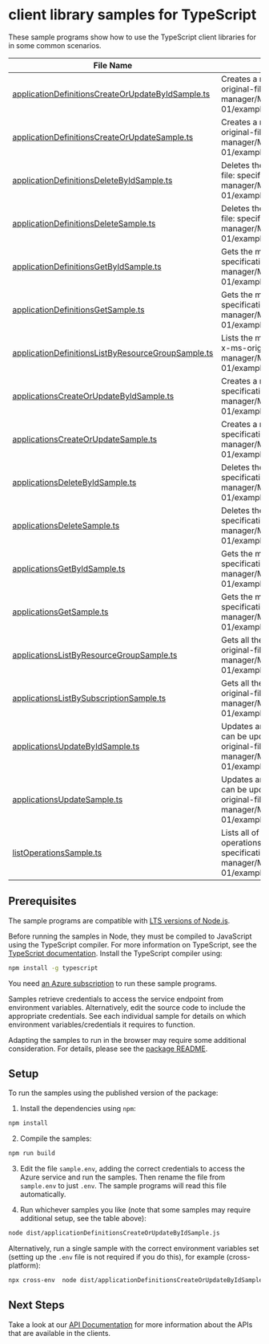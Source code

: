 # client library samples for TypeScript

These sample programs show how to use the TypeScript client libraries for in some common scenarios.

| **File Name**                                                                                         | **Description**                                                                                                                                                                                                                                     |
| ----------------------------------------------------------------------------------------------------- | --------------------------------------------------------------------------------------------------------------------------------------------------------------------------------------------------------------------------------------------------- |
| [applicationDefinitionsCreateOrUpdateByIdSample.ts][applicationdefinitionscreateorupdatebyidsample]   | Creates a new managed application definition. x-ms-original-file: specification/resources/resource-manager/Microsoft.Solutions/stable/2018-06-01/examples/createOrUpdateApplicationDefinition.json                                                  |
| [applicationDefinitionsCreateOrUpdateSample.ts][applicationdefinitionscreateorupdatesample]           | Creates a new managed application definition. x-ms-original-file: specification/resources/resource-manager/Microsoft.Solutions/stable/2018-06-01/examples/createOrUpdateApplicationDefinition.json                                                  |
| [applicationDefinitionsDeleteByIdSample.ts][applicationdefinitionsdeletebyidsample]                   | Deletes the managed application definition. x-ms-original-file: specification/resources/resource-manager/Microsoft.Solutions/stable/2018-06-01/examples/deleteApplicationDefinition.json                                                            |
| [applicationDefinitionsDeleteSample.ts][applicationdefinitionsdeletesample]                           | Deletes the managed application definition. x-ms-original-file: specification/resources/resource-manager/Microsoft.Solutions/stable/2018-06-01/examples/deleteApplicationDefinition.json                                                            |
| [applicationDefinitionsGetByIdSample.ts][applicationdefinitionsgetbyidsample]                         | Gets the managed application definition. x-ms-original-file: specification/resources/resource-manager/Microsoft.Solutions/stable/2018-06-01/examples/getApplicationDefinition.json                                                                  |
| [applicationDefinitionsGetSample.ts][applicationdefinitionsgetsample]                                 | Gets the managed application definition. x-ms-original-file: specification/resources/resource-manager/Microsoft.Solutions/stable/2018-06-01/examples/getApplicationDefinition.json                                                                  |
| [applicationDefinitionsListByResourceGroupSample.ts][applicationdefinitionslistbyresourcegroupsample] | Lists the managed application definitions in a resource group. x-ms-original-file: specification/resources/resource-manager/Microsoft.Solutions/stable/2018-06-01/examples/listApplicationDefinitionsByResourceGroup.json                           |
| [applicationsCreateOrUpdateByIdSample.ts][applicationscreateorupdatebyidsample]                       | Creates a new managed application. x-ms-original-file: specification/resources/resource-manager/Microsoft.Solutions/stable/2018-06-01/examples/createOrUpdateApplicationById.json                                                                   |
| [applicationsCreateOrUpdateSample.ts][applicationscreateorupdatesample]                               | Creates a new managed application. x-ms-original-file: specification/resources/resource-manager/Microsoft.Solutions/stable/2018-06-01/examples/createOrUpdateApplication.json                                                                       |
| [applicationsDeleteByIdSample.ts][applicationsdeletebyidsample]                                       | Deletes the managed application. x-ms-original-file: specification/resources/resource-manager/Microsoft.Solutions/stable/2018-06-01/examples/deleteApplicationById.json                                                                             |
| [applicationsDeleteSample.ts][applicationsdeletesample]                                               | Deletes the managed application. x-ms-original-file: specification/resources/resource-manager/Microsoft.Solutions/stable/2018-06-01/examples/deleteApplication.json                                                                                 |
| [applicationsGetByIdSample.ts][applicationsgetbyidsample]                                             | Gets the managed application. x-ms-original-file: specification/resources/resource-manager/Microsoft.Solutions/stable/2018-06-01/examples/getApplicationById.json                                                                                   |
| [applicationsGetSample.ts][applicationsgetsample]                                                     | Gets the managed application. x-ms-original-file: specification/resources/resource-manager/Microsoft.Solutions/stable/2018-06-01/examples/getApplication.json                                                                                       |
| [applicationsListByResourceGroupSample.ts][applicationslistbyresourcegroupsample]                     | Gets all the applications within a resource group. x-ms-original-file: specification/resources/resource-manager/Microsoft.Solutions/stable/2018-06-01/examples/listApplicationsByResourceGroup.json                                                 |
| [applicationsListBySubscriptionSample.ts][applicationslistbysubscriptionsample]                       | Gets all the applications within a subscription. x-ms-original-file: specification/resources/resource-manager/Microsoft.Solutions/stable/2018-06-01/examples/listApplicationsBySubscription.json                                                    |
| [applicationsUpdateByIdSample.ts][applicationsupdatebyidsample]                                       | Updates an existing managed application. The only value that can be updated via PATCH currently is the tags. x-ms-original-file: specification/resources/resource-manager/Microsoft.Solutions/stable/2018-06-01/examples/updateApplicationById.json |
| [applicationsUpdateSample.ts][applicationsupdatesample]                                               | Updates an existing managed application. The only value that can be updated via PATCH currently is the tags. x-ms-original-file: specification/resources/resource-manager/Microsoft.Solutions/stable/2018-06-01/examples/updateApplication.json     |
| [listOperationsSample.ts][listoperationssample]                                                       | Lists all of the available Microsoft.Solutions REST API operations. x-ms-original-file: specification/resources/resource-manager/Microsoft.Solutions/stable/2018-06-01/examples/listSolutionsOperations.json                                        |

## Prerequisites

The sample programs are compatible with [LTS versions of Node.js](https://github.com/nodejs/release#release-schedule).

Before running the samples in Node, they must be compiled to JavaScript using the TypeScript compiler. For more information on TypeScript, see the [TypeScript documentation][typescript]. Install the TypeScript compiler using:

```bash
npm install -g typescript
```

You need [an Azure subscription][freesub] to run these sample programs.

Samples retrieve credentials to access the service endpoint from environment variables. Alternatively, edit the source code to include the appropriate credentials. See each individual sample for details on which environment variables/credentials it requires to function.

Adapting the samples to run in the browser may require some additional consideration. For details, please see the [package README][package].

## Setup

To run the samples using the published version of the package:

1. Install the dependencies using `npm`:

```bash
npm install
```

2. Compile the samples:

```bash
npm run build
```

3. Edit the file `sample.env`, adding the correct credentials to access the Azure service and run the samples. Then rename the file from `sample.env` to just `.env`. The sample programs will read this file automatically.

4. Run whichever samples you like (note that some samples may require additional setup, see the table above):

```bash
node dist/applicationDefinitionsCreateOrUpdateByIdSample.js
```

Alternatively, run a single sample with the correct environment variables set (setting up the `.env` file is not required if you do this), for example (cross-platform):

```bash
npx cross-env  node dist/applicationDefinitionsCreateOrUpdateByIdSample.js
```

## Next Steps

Take a look at our [API Documentation][apiref] for more information about the APIs that are available in the clients.

[applicationdefinitionscreateorupdatebyidsample]: https://github.com/Azure/azure-sdk-for-js/blob/main/sdk/managedapplications/arm-managedapplications/samples/v2/typescript/src/applicationDefinitionsCreateOrUpdateByIdSample.ts
[applicationdefinitionscreateorupdatesample]: https://github.com/Azure/azure-sdk-for-js/blob/main/sdk/managedapplications/arm-managedapplications/samples/v2/typescript/src/applicationDefinitionsCreateOrUpdateSample.ts
[applicationdefinitionsdeletebyidsample]: https://github.com/Azure/azure-sdk-for-js/blob/main/sdk/managedapplications/arm-managedapplications/samples/v2/typescript/src/applicationDefinitionsDeleteByIdSample.ts
[applicationdefinitionsdeletesample]: https://github.com/Azure/azure-sdk-for-js/blob/main/sdk/managedapplications/arm-managedapplications/samples/v2/typescript/src/applicationDefinitionsDeleteSample.ts
[applicationdefinitionsgetbyidsample]: https://github.com/Azure/azure-sdk-for-js/blob/main/sdk/managedapplications/arm-managedapplications/samples/v2/typescript/src/applicationDefinitionsGetByIdSample.ts
[applicationdefinitionsgetsample]: https://github.com/Azure/azure-sdk-for-js/blob/main/sdk/managedapplications/arm-managedapplications/samples/v2/typescript/src/applicationDefinitionsGetSample.ts
[applicationdefinitionslistbyresourcegroupsample]: https://github.com/Azure/azure-sdk-for-js/blob/main/sdk/managedapplications/arm-managedapplications/samples/v2/typescript/src/applicationDefinitionsListByResourceGroupSample.ts
[applicationscreateorupdatebyidsample]: https://github.com/Azure/azure-sdk-for-js/blob/main/sdk/managedapplications/arm-managedapplications/samples/v2/typescript/src/applicationsCreateOrUpdateByIdSample.ts
[applicationscreateorupdatesample]: https://github.com/Azure/azure-sdk-for-js/blob/main/sdk/managedapplications/arm-managedapplications/samples/v2/typescript/src/applicationsCreateOrUpdateSample.ts
[applicationsdeletebyidsample]: https://github.com/Azure/azure-sdk-for-js/blob/main/sdk/managedapplications/arm-managedapplications/samples/v2/typescript/src/applicationsDeleteByIdSample.ts
[applicationsdeletesample]: https://github.com/Azure/azure-sdk-for-js/blob/main/sdk/managedapplications/arm-managedapplications/samples/v2/typescript/src/applicationsDeleteSample.ts
[applicationsgetbyidsample]: https://github.com/Azure/azure-sdk-for-js/blob/main/sdk/managedapplications/arm-managedapplications/samples/v2/typescript/src/applicationsGetByIdSample.ts
[applicationsgetsample]: https://github.com/Azure/azure-sdk-for-js/blob/main/sdk/managedapplications/arm-managedapplications/samples/v2/typescript/src/applicationsGetSample.ts
[applicationslistbyresourcegroupsample]: https://github.com/Azure/azure-sdk-for-js/blob/main/sdk/managedapplications/arm-managedapplications/samples/v2/typescript/src/applicationsListByResourceGroupSample.ts
[applicationslistbysubscriptionsample]: https://github.com/Azure/azure-sdk-for-js/blob/main/sdk/managedapplications/arm-managedapplications/samples/v2/typescript/src/applicationsListBySubscriptionSample.ts
[applicationsupdatebyidsample]: https://github.com/Azure/azure-sdk-for-js/blob/main/sdk/managedapplications/arm-managedapplications/samples/v2/typescript/src/applicationsUpdateByIdSample.ts
[applicationsupdatesample]: https://github.com/Azure/azure-sdk-for-js/blob/main/sdk/managedapplications/arm-managedapplications/samples/v2/typescript/src/applicationsUpdateSample.ts
[listoperationssample]: https://github.com/Azure/azure-sdk-for-js/blob/main/sdk/managedapplications/arm-managedapplications/samples/v2/typescript/src/listOperationsSample.ts
[apiref]: https://docs.microsoft.com/javascript/api/@azure/arm-managedapplications?view=azure-node-preview
[freesub]: https://azure.microsoft.com/free/
[package]: https://github.com/Azure/azure-sdk-for-js/tree/main/sdk/managedapplications/arm-managedapplications/README.md
[typescript]: https://www.typescriptlang.org/docs/home.html

